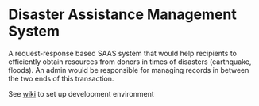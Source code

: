 # Disaster Assistance Management System
A request-response based SAAS system that would help recipients to efficiently obtain resources from donors in times of disasters (earthquake, floods). An admin would be responsible for managing records in between the two ends of this transaction.

See [wiki](https://github.com/zshanahmed/dams/wiki/Development-Environment---Setup) to set up development environment

